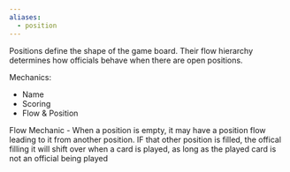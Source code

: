 ```yaml
---
aliases:
  - position
---
```




Positions define the shape of the game board.  Their flow hierarchy determines how officials behave when there are open positions.

Mechanics:
- Name
- Scoring
- Flow & Position


Flow Mechanic - When a position is empty, it may have a position flow leading to it from another position.  IF that other position is filled, the offical filling it will shift over when a card is played, as long as the played card is not an official being played